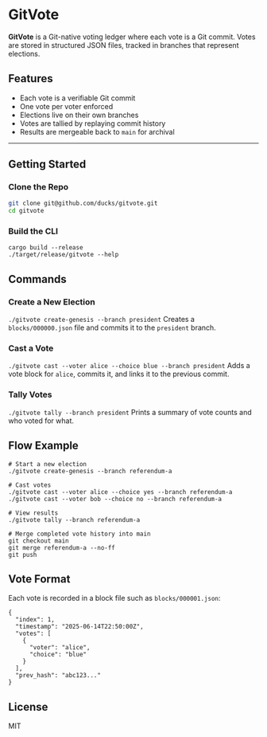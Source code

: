 # GitVote

**GitVote** is a Git-native voting ledger where each vote is a Git commit.
Votes are stored in structured JSON files, tracked in branches that represent elections.

## Features

- Each vote is a verifiable Git commit
- One vote per voter enforced
- Elections live on their own branches
- Votes are tallied by replaying commit history
- Results are mergeable back to `main` for archival

---

## Getting Started

### Clone the Repo

```bash
git clone git@github.com/ducks/gitvote.git
cd gitvote
```

### Build the CLI
```
cargo build --release
./target/release/gitvote --help
```

## Commands

### Create a New Election
`./gitvote create-genesis --branch president`
Creates a `blocks/000000.json` file and commits it to the `president` branch.

### Cast a Vote
`./gitvote cast --voter alice --choice blue --branch president`
Adds a vote block for `alice`, commits it, and links it to the previous commit.

### Tally Votes
`./gitvote tally --branch president`
Prints a summary of vote counts and who voted for what.

## Flow Example

```
# Start a new election
./gitvote create-genesis --branch referendum-a

# Cast votes
./gitvote cast --voter alice --choice yes --branch referendum-a
./gitvote cast --voter bob --choice no --branch referendum-a

# View results
./gitvote tally --branch referendum-a

# Merge completed vote history into main
git checkout main
git merge referendum-a --no-ff
git push
```

## Vote Format
Each vote is recorded in a block file such as `blocks/000001.json`:

```
{
  "index": 1,
  "timestamp": "2025-06-14T22:50:00Z",
  "votes": [
    {
      "voter": "alice",
      "choice": "blue"
    }
  ],
  "prev_hash": "abc123..."
}
```

## License
MIT
